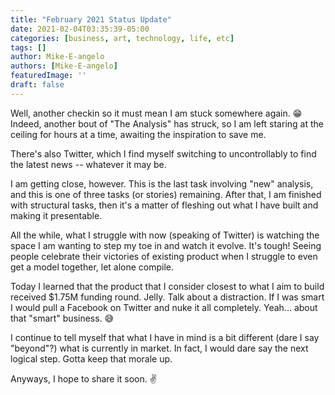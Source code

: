 ```yaml
---
title: "February 2021 Status Update"
date: 2021-02-04T03:35:39-05:00
categories: [business, art, technology, life, etc]
tags: []
author: Mike-E-angelo
authors: [Mike-E-angelo]
featuredImage: ''
draft: false
---
```


Well, another checkin so it must mean I am stuck somewhere again. 😁  Indeed, another bout of "The Analysis" has struck, so I am left staring at the ceiling for hours at a time, awaiting the inspiration to save me.

There's also Twitter, which I find myself switching to uncontrollably to find the latest news -- whatever it may be.

I am getting close, however.  This is the last task involving "new" analysis, and this is one of three tasks (or stories) remaining.  After that, I am finished with structural tasks, then it's a matter of fleshing out what I have built and making it presentable.

All the while, what I struggle with now (speaking of Twitter) is watching the space I am wanting to step my toe in and watch it evolve.  It's tough!  Seeing people celebrate their victories of existing product when I struggle to even get a model together, let alone compile.

Today I learned that the product that I consider closest to what I aim to build received $1.75M funding round.  Jelly.  Talk about a distraction.  If I was smart I would pull a Facebook on Twitter and nuke it all completely.  Yeah... about that "smart" business. 😅

I continue to tell myself that what I have in mind is a bit different (dare I say "beyond"?) what is currently in market.  In fact, I would dare say the next logical step.  Gotta keep that morale up. 

Anyways, I hope to share it soon. ✌